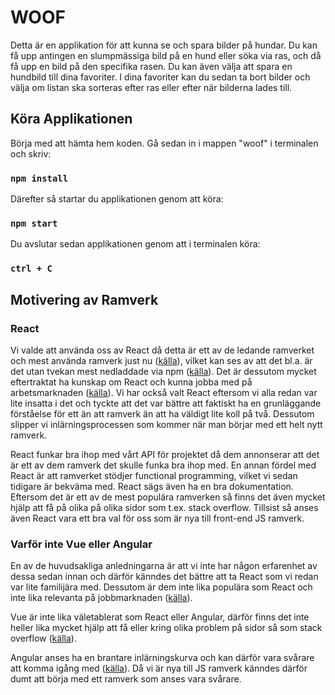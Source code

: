 # WOOF

Detta är en applikation för att kunna se och spara bilder på hundar. Du kan få upp antingen en slumpmässiga bild på en hund eller söka via ras, och då få upp en bild på den specifika rasen. Du kan även välja att spara en hundbild till dina favoriter. I dina favoriter kan du sedan ta bort bilder och välja om listan ska sorteras efter ras eller efter när bilderna lades till.

## Köra Applikationen

Börja med att hämta hem koden. Gå sedan in i mappen "woof" i terminalen och skriv:

### `npm install`

Därefter så startar du applikationen genom att köra:

### `npm start`

Du avslutar sedan applikationen genom att i terminalen köra:

### `ctrl + C` 

## Motivering av Ramverk

### React
Vi valde att använda oss av React då detta är ett av de ledande ramverket och mest använda ramverk just nu ([källa](https://www.codica.com/blog/top-javascript-trends/)), vilket kan ses av att det bl.a. är det utan tvekan mest nedladdade via npm ([källa](https://www.npmtrends.com/react-vs-vue-vs-jquery-vs-backbone-vs-svelte-vs-@angular/core)). Det är dessutom mycket eftertraktat ha kunskap om React och kunna jobba med på arbetsmarknaden ([källa](https://medium.com/techmagic/reactjs-vs-angular5-vs-vue-js-what-to-choose-in-2018-b91e028fa91d)). Vi har också valt React eftersom vi alla redan var lite insatta i det och tyckte att det var bättre att faktiskt ha en grunläggande förståelse för ett än att ramverk än att ha väldigt lite koll på två. Dessutom slipper vi inlärningsprocessen som kommer när man börjar med ett helt nytt ramverk. 

React funkar bra ihop med vårt API för projektet då dem annonserar att det är ett av dem ramverk det skulle funka bra ihop med. En annan fördel med React är att ramverket stödjer functional programming, vilket vi sedan tidigare är bekväma med. React sägs även ha en bra dokumentation. Eftersom det är ett av de mest populära ramverken så finns det även mycket hjälp att få på olika på olika sidor som t.ex. stack overflow. Tillsist så anses även React vara ett bra val för oss som är nya till front-end JS ramverk.

### Varför inte Vue eller Angular
En av de huvudsakliga anledningarna är att vi inte har någon erfarenhet av dessa sedan innan och därför känndes det bättre att ta React som vi redan var lite familijära med. Dessutom är dem inte lika populära som React och inte lika relevanta på jobbmarknaden ([källa](https://medium.com/techmagic/reactjs-vs-angular5-vs-vue-js-what-to-choose-in-2018-b91e028fa91d)). 

Vue är inte lika väletablerat som React eller Angular, därför finns det inte heller lika mycket hjälp att få eller kring olika problem på sidor så som stack overflow ([källa](https://medium.com/techmagic/reactjs-vs-angular5-vs-vue-js-what-to-choose-in-2018-b91e028fa91d)).

Angular anses ha en brantare inlärningskurva och kan därför vara svårare att komma igång med ([källa](https://medium.com/techmagic/reactjs-vs-angular5-vs-vue-js-what-to-choose-in-2018-b91e028fa91d)). Då vi är nya till JS ramverk känndes därför dumt att börja med ett ramverk som anses vara svårare.



